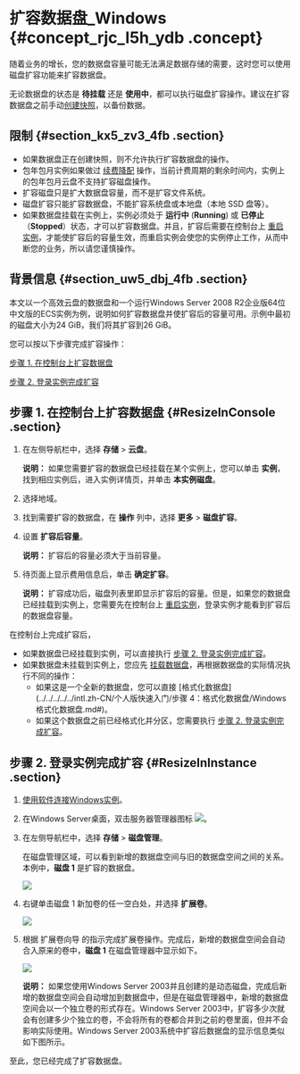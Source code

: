 # 扩容数据盘\_Windows {#concept_rjc_l5h_ydb .concept}

随着业务的增长，您的数据盘容量可能无法满足数据存储的需要，这时您可以使用磁盘扩容功能来扩容数据盘。

无论数据盘的状态是 **待挂载** 还是 **使用中**，都可以执行磁盘扩容操作。建议在扩容数据盘之前手动[创建快照](intl.zh-CN/用户指南/快照/创建快照.md#)，以备份数据。

## 限制 {#section_kx5_zv3_4fb .section}

-   如果数据盘正在创建快照，则不允许执行扩容数据盘的操作。
-   包年包月实例如果做过 [续费降配](../../../../../intl.zh-CN/产品定价/续费实例/续费降配.md#) 操作，当前计费周期的剩余时间内，实例上的包年包月云盘不支持扩容磁盘操作。
-   扩容磁盘只是扩大数据盘容量，而不是扩容文件系统。
-   磁盘扩容只能扩容数据盘，不能扩容系统盘或本地盘（本地 SSD 盘等）。
-   如果数据盘挂载在实例上，实例必须处于 **运行中** \(**Running**\) 或 **已停止**（**Stopped**）状态，才可以扩容数据盘。并且，扩容后需要在控制台上 [重启实例](intl.zh-CN/用户指南/实例/重启实例.md#)，才能使扩容后的容量生效，而重启实例会使您的实例停止工作，从而中断您的业务，所以请您谨慎操作。

## 背景信息 {#section_uw5_dbj_4fb .section}

本文以一个高效云盘的数据盘和一个运行Windows Server 2008 R2企业版64位中文版的ECS实例为例，说明如何扩容数据盘并使扩容后的容量可用。示例中最初的磁盘大小为24 GiB，我们将其扩容到26 GiB。

您可以按以下步骤完成扩容操作：

[步骤 1. 在控制台上扩容数据盘](#)

[步骤 2. 登录实例完成扩容](#)

## 步骤 1. 在控制台上扩容数据盘 {#ResizeInConsole .section}

1.  在左侧导航栏中，选择 **存储** \> **云盘**。

    **说明：** 如果您需要扩容的数据盘已经挂载在某个实例上，您可以单击 **实例**，找到相应实例后，进入实例详情页，并单击 **本实例磁盘**。

2.  选择地域。
3.  找到需要扩容的数据盘，在 **操作** 列中，选择 **更多** \> **磁盘扩容**。
4.  设置 **扩容后容量**。

    **说明：** 扩容后的容量必须大于当前容量。

5.  待页面上显示费用信息后，单击 **确定扩容**。

    **说明：** 扩容成功后，磁盘列表里即显示扩容后的容量。但是，如果您的数据盘已经挂载到实例上，您需要先在控制台上 [重启实例](intl.zh-CN/用户指南/实例/重启实例.md#)，登录实例才能看到扩容后的数据盘容量。


在控制台上完成扩容后，

-   如果数据盘已经挂载到实例，可以直接执行 [步骤 2. 登录实例完成扩容](#)。
-   如果数据盘未挂载到实例上，您应先 [挂载数据盘](intl.zh-CN/用户指南/云盘/挂载云盘.md#)，再根据数据盘的实际情况执行不同的操作：
    -   如果这是一个全新的数据盘，您可以直接 [格式化数据盘](../../../../../intl.zh-CN/个人版快速入门/步骤 4：格式化数据盘/Windows 格式化数据盘.md#)。
    -   如果这个数据盘之前已经格式化并分区，您需要执行 [步骤 2. 登录实例完成扩容](#)。

## 步骤 2. 登录实例完成扩容 {#ResizeInInstance .section}

1.  [使用软件连接Windows实例](intl.zh-CN/用户指南/连接实例/使用软件连接Windows实例.md#)。
2.  在Windows Server桌面，双击服务器管理器图标 ![](http://static-aliyun-doc.oss-cn-hangzhou.aliyuncs.com/assets/img/9678/15490133095356_zh-CN.png)。
3.  在左侧导航栏中，选择 **存储** \> **磁盘管理**。

    在磁盘管理区域，可以看到新增的数据盘空间与旧的数据盘空间之间的关系。本例中，**磁盘 1** 是扩容的数据盘。

    ![](http://static-aliyun-doc.oss-cn-hangzhou.aliyuncs.com/assets/img/9678/154901330937961_zh-CN.png)

4.  右键单击磁盘 1 新加卷的任一空白处，并选择 **扩展卷**。

    ![](http://static-aliyun-doc.oss-cn-hangzhou.aliyuncs.com/assets/img/9678/154901330937962_zh-CN.png)

5.  根据 扩展卷向导 的指示完成扩展卷操作。完成后，新增的数据盘空间会自动合入原来的卷中，**磁盘 1** 在磁盘管理器中显示如下。

    ![](http://static-aliyun-doc.oss-cn-hangzhou.aliyuncs.com/assets/img/9678/154901330937963_zh-CN.png)

    **说明：** 如果您使用Windows Server 2003并且创建的是动态磁盘，完成后新增的数据盘空间会自动增加到数据盘中，但是在磁盘管理器中，新增的数据盘空间会以一个独立卷的形式存在。Windows Server 2003中，扩容多少次就会有创建多少个独立的卷，不会将所有的卷都合并到之前的卷里面，但并不会影响实际使用。Windows Server 2003系统中扩容后数据盘的显示信息类似如下图所示。


至此，您已经完成了扩容数据盘。

